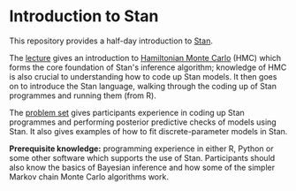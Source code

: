 # Introduction to Stan
This repository provides a half-day introduction to [Stan](https://mc-stan.org/).

The [lecture](presentations/introduction_to_stan.pdf) gives an introduction to [Hamiltonian Monte Carlo](https://www.youtube.com/watch?v=a-wydhEuAm0) (HMC) which forms the core foundation of Stan's inference algorithm; knowledge of HMC is also crucial to understanding how to code up Stan models. It then goes on to introduce the Stan language, walking through the coding up of Stan programmes and running them (from R).

The [problem set](problem_sets/introduction_to_stan_problem_sets.pdf) gives participants experience in coding up Stan programmes and performing posterior predictive checks of models using Stan. It also gives examples of how to fit discrete-parameter models in Stan.

**Prerequisite knowledge:** programming experience in either R, Python or some other software which supports the use of Stan. Participants should also know the basics of Bayesian inference and how some of the simpler Markov chain Monte Carlo algorithms work.
